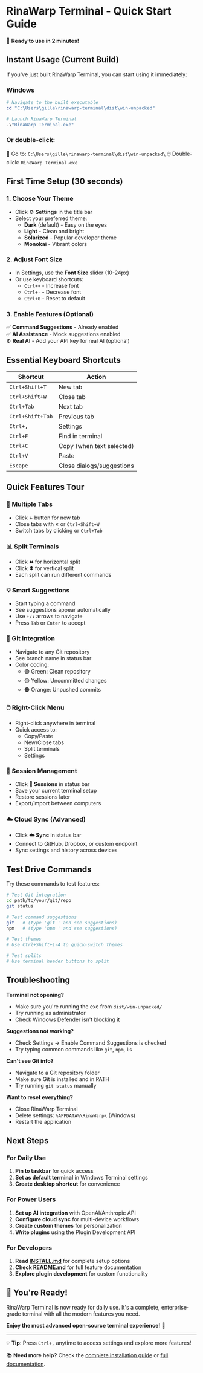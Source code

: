 # RinaWarp Terminal - Quick Start Guide

🚀 **Ready to use in 2 minutes!**

## Instant Usage (Current Build)

If you've just built RinaWarp Terminal, you can start using it immediately:

### Windows
```powershell
# Navigate to the built executable
cd "C:\Users\gille\rinawarp-terminal\dist\win-unpacked"

# Launch RinaWarp Terminal
.\"RinaWarp Terminal.exe"
```

### Or double-click:
📁 Go to: `C:\Users\gille\rinawarp-terminal\dist\win-unpacked\`
🖱️ Double-click: `RinaWarp Terminal.exe`

## First Time Setup (30 seconds)

### 1. Choose Your Theme
- Click ⚙️ **Settings** in the title bar
- Select your preferred theme:
  - **Dark** (default) - Easy on the eyes
  - **Light** - Clean and bright
  - **Solarized** - Popular developer theme
  - **Monokai** - Vibrant colors

### 2. Adjust Font Size
- In Settings, use the **Font Size** slider (10-24px)
- Or use keyboard shortcuts:
  - `Ctrl++` - Increase font
  - `Ctrl+-` - Decrease font
  - `Ctrl+0` - Reset to default

### 3. Enable Features (Optional)
✅ **Command Suggestions** - Already enabled  
✅ **AI Assistance** - Mock suggestions enabled  
⚙️ **Real AI** - Add your API key for real AI (optional)

## Essential Keyboard Shortcuts

| Shortcut | Action |
|----------|--------|
| `Ctrl+Shift+T` | New tab |
| `Ctrl+Shift+W` | Close tab |
| `Ctrl+Tab` | Next tab |
| `Ctrl+Shift+Tab` | Previous tab |
| `Ctrl+,` | Settings |
| `Ctrl+F` | Find in terminal |
| `Ctrl+C` | Copy (when text selected) |
| `Ctrl+V` | Paste |
| `Escape` | Close dialogs/suggestions |

## Quick Features Tour

### 🔄 Multiple Tabs
- Click **+** button for new tab
- Close tabs with **×** or `Ctrl+Shift+W`
- Switch tabs by clicking or `Ctrl+Tab`

### 📊 Split Terminals
- Click **⬌** for horizontal split
- Click **⬍** for vertical split
- Each split can run different commands

### 💡 Smart Suggestions
- Start typing a command
- See suggestions appear automatically
- Use `↑/↓` arrows to navigate
- Press `Tab` or `Enter` to accept

### 🌿 Git Integration
- Navigate to any Git repository
- See branch name in status bar
- Color coding:
  - 🟢 Green: Clean repository
  - 🟡 Yellow: Uncommitted changes
  - 🟠 Orange: Unpushed commits

### 🖱️ Right-Click Menu
- Right-click anywhere in terminal
- Quick access to:
  - Copy/Paste
  - New/Close tabs
  - Split terminals
  - Settings

### 📂 Session Management
- Click **💾 Sessions** in status bar
- Save your current terminal setup
- Restore sessions later
- Export/import between computers

### ☁️ Cloud Sync (Advanced)
- Click **☁️ Sync** in status bar
- Connect to GitHub, Dropbox, or custom endpoint
- Sync settings and history across devices

## Test Drive Commands

Try these commands to test features:

```bash
# Test Git integration
cd path/to/your/git/repo
git status

# Test command suggestions
git   # (type 'git ' and see suggestions)
npm   # (type 'npm ' and see suggestions)

# Test themes
# Use Ctrl+Shift+1-4 to quick-switch themes

# Test splits
# Use terminal header buttons to split
```

## Troubleshooting

**Terminal not opening?**
- Make sure you're running the exe from `dist/win-unpacked/`
- Try running as administrator
- Check Windows Defender isn't blocking it

**Suggestions not working?**
- Check Settings → Enable Command Suggestions is checked
- Try typing common commands like `git`, `npm`, `ls`

**Can't see Git info?**
- Navigate to a Git repository folder
- Make sure Git is installed and in PATH
- Try running `git status` manually

**Want to reset everything?**
- Close RinaWarp Terminal
- Delete settings: `%APPDATA%\RinaWarp\` (Windows)
- Restart the application

## Next Steps

### For Daily Use
1. **Pin to taskbar** for quick access
2. **Set as default terminal** in Windows Terminal settings
3. **Create desktop shortcut** for convenience

### For Power Users
1. **Set up AI integration** with OpenAI/Anthropic API
2. **Configure cloud sync** for multi-device workflows
3. **Create custom themes** for personalization
4. **Write plugins** using the Plugin Development API

### For Developers
1. **Read [INSTALL.md](INSTALL.md)** for complete setup options
2. **Check [README.md](README.md)** for full feature documentation
3. **Explore plugin development** for custom functionality

## 🎉 You're Ready!

RinaWarp Terminal is now ready for daily use. It's a complete, enterprise-grade terminal with all the modern features you need.

**Enjoy the most advanced open-source terminal experience!** 🚀

---

💡 **Tip**: Press `Ctrl+,` anytime to access settings and explore more features!

📚 **Need more help?** Check the [complete installation guide](INSTALL.md) or [full documentation](README.md).

